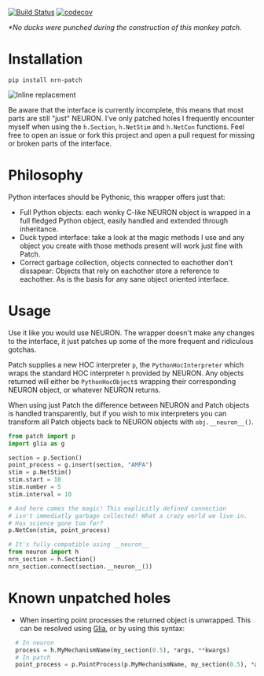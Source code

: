 [![Build Status](https://travis-ci.org/Helveg/patch.svg?branch=master)](https://travis-ci.org/Helveg/patch)
[![codecov](https://codecov.io/gh/Helveg/patch/branch/master/graph/badge.svg)](https://codecov.io/gh/Helveg/patch)

_*No ducks were punched during the construction of this monkey patch._

# Installation

```
pip install nrn-patch
```

![Inline replacement](https://s5.gifyu.com/images/ezgif.com-video-to-gif-13b2788fb8bc11ca7.gif)

Be aware that the interface is currently incomplete, this means that most parts
are still "just" NEURON. I've only patched holes I frequently encounter myself
when using the `h.Section`, `h.NetStim` and `h.NetCon` functions. Feel free to
open an issue or fork this project and open a pull request for missing or broken
parts of the interface.

# Philosophy

Python interfaces should be Pythonic, this wrapper offers just that:

* Full Python objects: each wonky C-like NEURON object is wrapped in a full
  fledged Python object, easily handled and extended through inheritance.
* Duck typed interface: take a look at the magic methods I use and any object
  you create with those methods present will work just fine with Patch.
* Correct garbage collection, objects connected to eachother don't dissapear:
  Objects that rely on eachother store a reference to eachother. As is the basis
  for any sane object oriented interface.

# Usage

Use it like you would use NEURON. The wrapper doesn't make any changes to the
interface, it just patches up some of the more frequent and ridiculous gotchas.

Patch supplies a new HOC interpreter `p`, the `PythonHocInterpreter` which wraps
the standard HOC interpreter `h` provided by NEURON. Any objects returned will
either be `PythonHocObject`s wrapping their corresponding NEURON object, or
whatever NEURON returns.

When using just Patch the difference between NEURON and Patch objects is handled
transparently, but if you wish to mix interpreters you can transform all Patch
objects back to NEURON objects with `obj.__neuron__()`.

```python
from patch import p
import glia as g

section = p.Section()
point_process = g.insert(section, "AMPA")
stim = p.NetStim()
stim.start = 10
stim.number = 5
stim.interval = 10

# And here comes the magic! This explicitly defined connection
# isn't immediatly garbage collected! What a crazy world we live in.
# Has science gone too far?
p.NetCon(stim, point_process)

# It's fully compatible using __neuron__
from neuron import h
nrn_section = h.Section()
nrn_section.connect(section.__neuron__())
```

# Known unpatched holes

* When inserting point processes the returned object is unwrapped.
  This can be resolved using [Glia](https://github.com/dbbs-lab/glia), or by
  using this syntax:

```python
  # In neuron
  process = h.MyMechanismName(my_section(0.5), *args, **kwargs)
  # In patch
  point_process = p.PointProcess(p.MyMechanismName, my_section(0.5), *args, **kwargs)
```
